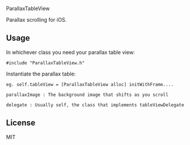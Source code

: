 ParallaxTableView

Parallax scrolling for iOS. 


## Usage

In whichever class you need your parallax table view:

    #include "ParallaxTableView.h"

Instantiate the parallax table:
  
    eg. self.tableView = [ParallaxTableView alloc] initWithFrame....
                                                 
    parallaxImage : The background image that shifts as you scroll

    delegate : Usually self, the class that implements tableViewDelegate  

## License

MIT
